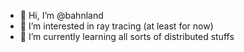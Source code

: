 - 👋 Hi, I’m @bahnland
- 👀 I’m interested in ray tracing (at least for now)
- 🌱 I’m currently learning all sorts of distributed stuffs

<!---
bahnland/bahnland is a ✨ special ✨ repository because its `README.md` (this file) appears on your GitHub profile.
You can click the Preview link to take a look at your changes.
- 💞️ I’m looking to collaborate on travel plans
- 📫 How to reach me ...
--->
